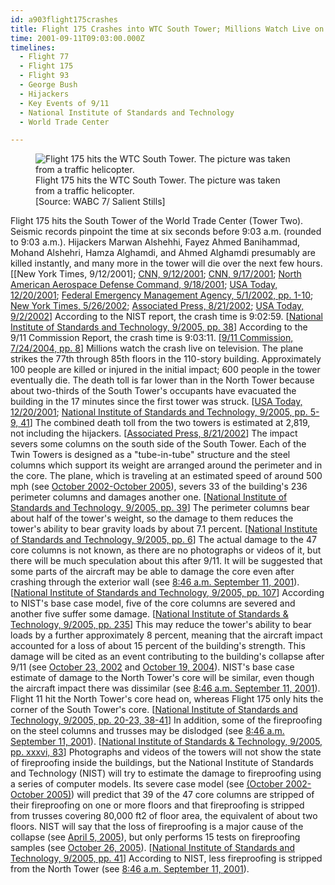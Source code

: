```yaml
---
id: a903flight175crashes
title: Flight 175 Crashes into WTC South Tower; Millions Watch Live on Television
time: 2001-09-11T09:03:00.000Z
timelines:
  - Flight 77
  - Flight 175
  - Flight 93
  - George Bush
  - Hijackers
  - Key Events of 9/11
  - National Institute of Standards and Technology
  - World Trade Center

---
```


<figure class="image">
  <img src="https://i2.wp.com/cdn.historycommons.org/images/events/289_flight175_high2050081722-9069.jpg" alt="Flight 175 hits the WTC South Tower. The picture was taken from a traffic helicopter." />
  <figcaption>Flight 175 hits the WTC South Tower. The picture was taken from a traffic helicopter.<br />[Source: WABC 7/ Salient Stills]</figcaption>
</figure>

Flight 175 hits the South Tower of the World Trade Center (Tower Two). Seismic records pinpoint the time at six seconds before 9:03 a.m. (rounded to 9:03 a.m.). Hijackers Marwan Alshehhi, Fayez Ahmed Banihammad, Mohand Alshehri, Hamza Alghamdi, and Ahmed Alghamdi presumably are killed instantly, and many more in the tower will die over the next few hours. [[New York Times, 9/12/2001]; [CNN, 9/12/2001][1]; [CNN, 9/17/2001][2]; [North American Aerospace Defense Command, 9/18/2001][3]; [USA Today, 12/20/2001][4]; [Federal Emergency Management Agency, 5/1/2002, pp. 1-10][5]; [New York Times, 5/26/2002][6]; [Associated Press, 8/21/2002][7]; [USA Today, 9/2/2002][8]] According to the NIST report, the crash time is 9:02:59. [[National Institute of Standards and Technology, 9/2005, pp. 38][9]] According to the 9/11 Commission Report, the crash time is 9:03:11. [[9/11 Commission, 7/24/2004, pp. 8][10]] Millions watch the crash live on television. The plane strikes the 77th through 85th floors in the 110-story building. Approximately 100 people are killed or injured in the initial impact; 600 people in the tower eventually die. The death toll is far lower than in the North Tower because about two-thirds of the South Tower's occupants have evacuated the building in the 17 minutes since the first tower was struck. [[USA Today, 12/20/2001][4]; [National Institute of Standards and Technology, 9/2005, pp. 5-9, 41][9]] The combined death toll from the two towers is estimated at 2,819, not including the hijackers. [[Associated Press, 8/21/2002][7]] The impact severs some columns on the south side of the South Tower. Each of the Twin Towers is designed as a "tube-in-tube" structure and the steel columns which support its weight are arranged around the perimeter and in the core. The plane, which is traveling at an estimated speed of around 500 mph (see [October 2002-October 2005](/timeline/#a1002speedindispute)), severs 33 of the building's 236 perimeter columns and damages another one. [[National Institute of Standards and Technology, 9/2005, pp. 39][9]] The perimeter columns bear about half of the tower's weight, so the damage to them reduces the tower's ability to bear gravity loads by about 7.1 percent. [[National Institute of Standards and Technology, 9/2005, pp. 6][9]] The actual damage to the 47 core columns is not known, as there are no photographs or videos of it, but there will be much speculation about this after 9/11. It will be suggested that some parts of the aircraft may be able to damage the core even after crashing through the exterior wall (see [8:46 a.m. September 11, 2001](/timeline/#a846flight11hits)). [[National Institute of Standards and Technology, 9/2005, pp. 107][9]] According to NIST's base case model, five of the core columns are severed and another five suffer some damage. [[National Institute of Standards & Technology, 9/2005, pp. 235][11]] This may reduce the tower's ability to bear loads by a further approximately 8 percent, meaning that the aircraft impact accounted for a loss of about 15 percent of the building's strength. This damage will be cited as an event contributing to the building's collapse after 9/11 (see [October 23, 2002](/timeline/#a102302silversteinstudy) and [October 19, 2004](/timeline/#a101904nisthypothesis)). NIST's base case estimate of damage to the North Tower's core will be similar, even though the aircraft impact there was dissimilar (see [8:46 a.m. September 11, 2001](/timeline/#a846flight11hits)). Flight 11 hit the North Tower's core head on, whereas Flight 175 only hits the corner of the South Tower's core. [[National Institute of Standards and Technology, 9/2005, pp. 20-23, 38-41][9]] In addition, some of the fireproofing on the steel columns and trusses may be dislodged (see [8:46 a.m. September 11, 2001](/timeline/#a846flight11hits)). [[National Institute of Standards & Technology, 9/2005, pp. xxxvi, 83][12]] Photographs and videos of the towers will not show the state of fireproofing inside the buildings, but the National Institute of Standards and Technology (NIST) will try to estimate the damage to fireproofing using a series of computer models. Its severe case model (see [(October 2002-October 2005)](/timeline/#a1002nistadjusts)) will predict that 39 of the 47 core columns are stripped of their fireproofing on one or more floors and that fireproofing is stripped from trusses covering 80,000 ft2 of floor area, the equivalent of about two floors. NIST will say that the loss of fireproofing is a major cause of the collapse (see [April 5, 2005](/timeline/#a040505nistfindings)), but only performs 15 tests on fireproofing samples (see [October 26, 2005](/timeline/#a102605fireproofingtests)). [[National Institute of Standards and Technology, 9/2005, pp. 41][9]] According to NIST, less fireproofing is stripped from the North Tower (see [8:46 a.m. September 11, 2001](/timeline/#a846flight11hits)). 

[1]: http://www.cnn.com/2001/US/09/11/chronology.attack/
[2]: http://www.cnn.com/2001/US/09/16/inv.hijack.warning/
[3]: https://web.archive.org/web/20030809155434/http:/www.norad.mil/index.cfm?fuseaction=home.news_rel_09_18_01
[4]: https://usatoday30.usatoday.com/news/sept11/2001/12/19/usatcov-wtcsurvival.htm
[5]: https://www.fema.gov/media-library/assets/documents/3544
[6]: https://www.nytimes.com/2002/05/26/nyregion/fighting-to-live-as-the-towers-died.html
[7]: https://web.archive.org/web/20021002112814/http://www.gomemphis.com/mca/america_at_war/article/0,1426,MCA_945_1340414,00.html
[8]: https://usatoday30.usatoday.com/news/sept11/2002-09-02-choices-usat_x.htm
[9]: https://ws680.nist.gov/publication/get_pdf.cfm?pub_id=909017
[10]: https://web.archive.org/web/20041020144854/http://www.decloah.com/mirrors/9-11/911_Report.txt
[11]: https://web.archive.org/web/20080422004614/http://wtc.nist.gov/NISTNCSTAR1-2.pdf
[12]: https://web.archive.org/web/20080422005032/http://wtc.nist.gov/NISTNCSTAR1-6A.pdf
